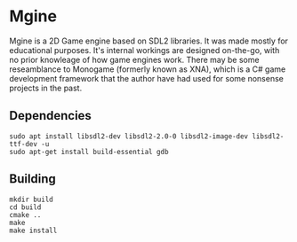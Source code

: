 # Mgine 
Mgine is a 2D Game engine based on SDL2 libraries. It was made mostly for educational purposes. It's internal workings are 
designed on-the-go, with no prior knowleage of how game engines work. There may be some reseamblance to Monogame (formerly known as XNA), 
which is a C# game development framework that the author have had used for some nonsense projects in the past.

## Dependencies
```
sudo apt install libsdl2-dev libsdl2-2.0-0 libsdl2-image-dev libsdl2-ttf-dev -u
sudo apt-get install build-essential gdb
```

## Building 
```
mkdir build
cd build
cmake ..
make
make install
```
